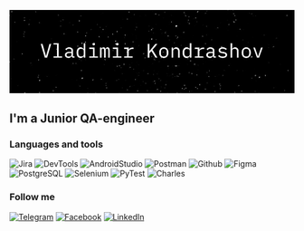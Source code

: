 ![Header](https://github.com/dude-from-hood/dude-from-hood/blob/main/assets/header.png)

## I'm a Junior QA-engineer

### Languages and tools

![Jira](https://img.shields.io/badge/Jira-090909?style=for-the-badge&logo=jira&logoColor=136be1)
![DevTools](https://img.shields.io/badge/DevTools-090909?style=for-the-badge&logo=googlechrome&logoColor=2674f2)
![AndroidStudio](https://img.shields.io/badge/AndroidStudio-090909?style=for-the-badge&logo=androidstudio&logoColor=3ad07d)
![Postman](https://img.shields.io/badge/Postman-090909?style=for-the-badge&logo=postman&logoColor=f76935)
![Github](https://img.shields.io/badge/Github-090909?style=for-the-badge&logo=github&logoColor=8cc4d7)
![Figma](https://img.shields.io/badge/Figma-090909?style=for-the-badge&logo=figma&logoColor=7d5fa6)
![PostgreSQL](https://img.shields.io/badge/PostgreSQL-090909?style=for-the-badge&logo=postgresql&logoColor=4384ff)
![Selenium](https://img.shields.io/badge/Selenium-090909?style=for-the-badge&logo=selenium&logoColor=74ff2a)
![PyTest](https://img.shields.io/badge/PyTest-090909?style=for-the-badge&logo=pytest&logoColor=f1ff40)
![Charles](https://img.shields.io/badge/CharlesProxy-090909?style=for-the-badge&logo=charlesproxy&logoColor=8cc4d7)

### Follow me

[![Telegram](https://img.shields.io/badge/Telegram-090909?style=for-the-badge&logo=telegram&logoColor=31a5db)](https://t.me/vladkond)
[![Facebook](https://img.shields.io/badge/-Facebook-090909?style=for-the-badge&logo=Facebook&logoColor=1195F5)](https://www.facebook.com/profile.php?id=100013465715413)
[![LinkedIn](https://img.shields.io/badge/-LinkedIn-090909?style=for-the-badge&logo=linkedin&logoColor=007BB6)](https://www.linkedin.com/in/vladimir-kondrashov-808a82238/)
